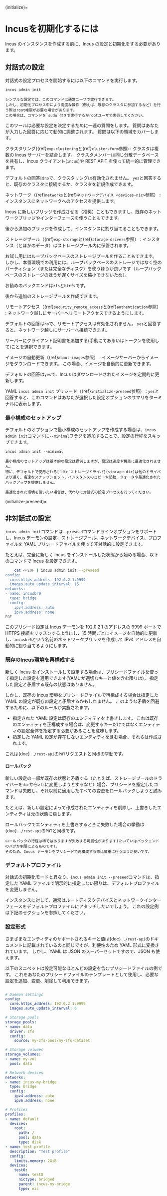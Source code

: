 (initialize)=
# Incusを初期化するには

Incus のインスタンスを作成する前に、Incus の設定と初期化をする必要があります。

## 対話式の設定

対話式の設定プロセスを開始するには以下のコマンドを実行します。

    incus admin init

```{note}
シンプルな設定では、このコマンドは通常ユーザで実行できます。
しかし、初期化プロセス中により高度な操作（例えば、既存のクラスタに参加するなど）を行う際はroot権限が必要な場合があります。
この場合は、コマンドを`sudo`付きで実行するかrootユーザで実行してください。
```

このツールは必要な設定を決定するために一連の質問をします。
質問はあなたが入力した回答に応じて動的に調整されます。
質問は以下の領域をカバーします。

クラスタリング({ref}`exp-clustering`と{ref}`cluster-form`参照)
: クラスタは複数の Incus サーバーを結合します。
  クラスタメンバーは同じ分散データベースを共有し、Incus クライアント(`incus`)や REST APIT を使って統一的に管理できます。

  デフォルトの回答は`no`で、クラスタリングは有効化されません。
  `yes`と回答すると、既存のクラスタに接続するか、クラスタを新規作成できます。

ネットワーク（{ref}`networks`と{ref}`ネットワークデバイス <devices-nic>`参照）
: インスタンスにネットワークへのアクセスを提供します。

  Incus に新しいブリッジを作成させる（推奨）こともできますし、既存のネットワークブリッジやインターフェースを使うこともできます。

  後から追加のブリッジを作成して、インスタンスに割り当てることもできます。

ストレージプール（{ref}`exp-storage`と{ref}`storage-drivers`参照）
: インスタンス（とほかのデータ）はストレージプール内に保管されます。

  お試し用にはループバックベースのストレージプールを作ることもできます。
  しかし、本番環境での利用には、ループバックベースのストレージではなく空のパーティション（または完全なディスク）を使うほうが良いです（ループバックベースのストレージのほうが遅くサイズを縮小できないため）。

  お勧めのバックエンドは`zfs`と`btrfs`です。

  後から追加のストレージブールを作成できます。

リモートアクセス（{ref}`security_remote_access`と{ref}`authentication`参照）
: ネットワーク越しにサーバーへリモートアクセスできるようにします。

  デフォルトの回答は`no`で、リモートアクセスは有効化されません。
  `yes`と回答すると、ネットワーク越しにサーバーへ接続できます。

  サーバーにクライアント証明書を追加する(手動にてあるいはトークンを使用して)ことを選択できます。

イメージの自動更新（{ref}`about-images`参照）
: イメージサーバーからイメージをダウンロードできます。
  この場合、イメージを自動的に更新できます。

  デフォルトの回答は`yes`で、Incus はダウンロードされたイメージを定期的に更新します。

YAML `incus admin init` プリシード（{ref}`initialize-preseed`参照）
: `yes`と回答すると、このコマンドはあなたが選択した設定オプションのサマリをターミナルに表示します。

### 最小構成のセットアップ

デフォルトのオプションで最小構成のセットアップを作成する場合は、`incus admin init`コマンドに`--minimal`フラグを追加することで、設定の行程をスキップできます。

    incus admin init --minimal

```{note}
最小構成のセットアップは基本的な設定は提供しますが、設定は速度や機能に最適化されません。
特に、デフォルトで使用される[`dir`ストレージドライバ](storage-dir)は他のドライバより遅く、高速なスナップショット、インスタンスのコピーや起動、クォータや最適化されたバックアップを提供しません。

最適化された環境を使いたい場合は、代わりに対話式の設定プロセスを行ってください。
```

(initialize-preseed)=
## 非対話式の設定

`incus admin init`コマンドは`--preseed`コマンドラインオプションをサポートし、Incus デーモンの設定、ストレージプール、ネットワークデバイス、プロファイルを YAML プリシードファイルを使って非対話的に設定できます。

たとえば、完全に新しく Incus をインストールした状態から始める場合、以下のコマンドで Incus を設定できます。

```bash
    cat <<EOF | incus admin init --preseed
config:
  core.https_address: 192.0.2.1:9999
  images.auto_update_interval: 15
networks:
- name: incusbr0
  type: bridge
  config:
    ipv4.address: auto
    ipv6.address: none
EOF
```

このプリシード設定は Incus デーモンを 192.0.2.1 のアドレスの 9999 ポートで HTTPS 接続をリッスンするようにし、15 時間ごとにイメージを自動的に更新し、`incusbr0`という名前のネットワークブリッジを作成して IPv4 アドレスを自動的に割り当てるようにします。

### 既存のIncus環境を再構成する

新しく Incus をインストールして設定する場合は、プリシードファイルを使って指定した設定を適用できます(YAML が適切なキーと値を含む限りは)。
指定した設定と矛盾する既存の状態はありません。

しかし、既存の Incus 環境をプリシードファイルで再構成する場合は指定した YAML の設定が既存の設定と矛盾するかもしれません。
このような矛盾を回避するために、以下のルールが実施されます。

- 指定された YAML 設定は既存のエンティティを上書きします。
  これは既存のエンティティを正構成する場合は、変更するキーだけではなくエンティティの設定全体を指定する必要があることを意味します。
- 指定した YAML 設定が存在しないエンティティを含む場合、それらは作成されます。

これは{doc}`../rest-api`の`PUT`リクエストと同様の挙動です。

#### ロールバック

新しい設定の一部が既存の状態と矛盾する（たとえば、ストレージプールのドライバーを`dir`から`zfs`に変更しようとするなど）場合、プリシードを指定したコマンドは失敗し、それ以前に適用したすべての変更をロールバックしようと試みます。

たとえば、新しい設定によって作成されたエンティティを削除し、上書きしたエンティティは元の状態に戻します。

ロールバックでエンティティを上書きするときに失敗した場合の挙動は{doc}`../rest-api`の`PUT`と同様です。

```{note}
ロールバックの行程は稀ではありますが失敗する可能性があります(たいていはバックエンドのバグか制限によるものです)。
そのため、Incus デーモンをプリシードで再構成する際は慎重に行うほうが良いです。
```

### デフォルトプロファイル

対話式の初期化モードと異なり、`incus admin init --preseed`コマンドは、指定した YAML ファイルで明示的に指定しない限りは、デフォルトプロファイルを変更しません。

インスタンスに対して、通常はルートディスクデバイスとネットワークインターフェースをデフォルトプロファイルにアタッチしたいでしょう。
これの設定例は下記のセクションを参照してください。

### 設定形式

さまざまなエンティティのサポートされるキーと値は{doc}`../rest-api`のドキュメントに記載されているのと同じですが、利便性のため YAML 形式に変換されています。
しかし、YAML は JSON のスーパーセットですので、JSON も使えます。

以下のスニペットは設定可能なほとんどの設定を含むプリシードファイルの例です。
これをあなたのプリシードファイルのテンプレートとして使用し、必要な設定を追加、変更、削除して利用できます。

```yaml

# Daemon settings
config:
  core.https_address: 192.0.2.1:9999
  images.auto_update_interval: 6

# Storage pools
storage_pools:
- name: data
  driver: zfs
  config:
    source: my-zfs-pool/my-zfs-dataset

# Storage volumes
storage_volumes:
- name: my-vol
  pool: data

# Network devices
networks:
- name: incus-my-bridge
  type: bridge
  config:
    ipv4.address: auto
    ipv6.address: none

# Profiles
profiles:
- name: default
  devices:
    root:
      path: /
      pool: data
      type: disk
- name: test-profile
  description: "Test profile"
  config:
    limits.memory: 2GiB
  devices:
    test0:
      name: test0
      nictype: bridged
      parent: incus-my-bridge
      type: nic
```
